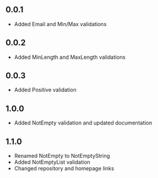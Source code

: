 ## 0.0.1

- Added Email and Min/Max validations

## 0.0.2

- Added MinLength and MaxLength validations

## 0.0.3

- Added Positive validation

## 1.0.0

- Added NotEmpty validation and updated documentation

## 1.1.0

- Renamed NotEmpty to NotEmptyString
- Added NotEmptyList validation
- Changed repository and homepage links
